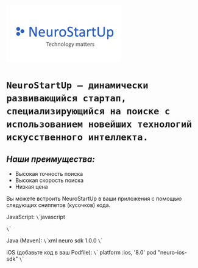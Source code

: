 
![](logo.png)

# ```NeuroStartUp — динамически развивающийся стартап, специализирующийся на поиске с использованием новейших технологий искусственного интеллекта.```

## ***Наши преимущества:***
* Высокая точность поиска
* Высокая скорость поиска
* Низкая цена

Вы можете встроить NeuroStartUp в ваши приложения с помощью следующих сниппетов (кусочков) кода.

JavaScript:
`\`\`javascript
<script src="https://localhost/neuro.sdk.min.js"></script>
`\`\`

Java (Maven):
`\`\`xml
<dependency>
  <groupId>neuro</groupId>
  <artifactId>sdk</artifactId>
  <version>1.0.0</version>
</dependency>
`\`\`

iOS (добавьте код в ваш Podfile):
`\`\`
platform :ios, '8.0'
pod "neuro-ios-sdk"
`\`\`

